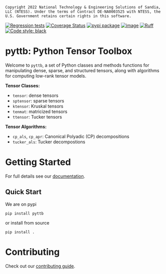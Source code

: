 ```
Copyright 2022 National Technology & Engineering Solutions of Sandia,
LLC (NTESS). Under the terms of Contract DE-NA0003525 with NTESS, the
U.S. Government retains certain rights in this software.
```
[![Regression tests](https://github.com/sandialabs/pyttb/actions/workflows/regression-tests.yml/badge.svg)](https://github.com/sandialabs/pyttb/actions/workflows/regression-tests.yml)
[![Coverage Status](https://coveralls.io/repos/github/sandialabs/pyttb/badge.svg?branch=main)](https://coveralls.io/github/sandialabs/pyttb?branch=main)
[![pypi package](https://img.shields.io/pypi/v/pyttb?label=pypi%20package)](https://pypi.org/project/pyttb/)
[![image](https://img.shields.io/pypi/pyversions/pyttb.svg)](https://pypi.python.org/pypi/pyttb)
[![Ruff](https://img.shields.io/endpoint?url=https://raw.githubusercontent.com/astral-sh/ruff/main/assets/badge/v2.json)](https://github.com/astral-sh/ruff)
[![Code style: black](https://img.shields.io/badge/code%20style-black-000000.svg)](https://github.com/psf/black)

# pyttb: Python Tensor Toolbox

Welcome to `pyttb`, a set of Python classes and methods functions for 
manipulating dense, sparse, and structured tensors, along with algorithms 
for computing low-rank tensor models.

**Tensor Classes:**
* `tensor`: dense tensors
* `sptensor`: sparse tensors
* `ktensor`: Kruskal tensors
* `tenmat`: matricized tensors
* `ttensor`: Tucker tensors

**Tensor Algorithms:**
* `cp_als`, `cp_apr`: Canonical Polyadic (CP) decompositions
* `tucker_als`: Tucker decompostions

# Getting Started
For full details see our [documentation](https://pyttb.readthedocs.io).
## Quick Start
We are on pypi
```commandline
pip install pyttb
```
or install from source
```commandline
pip install .
```

# Contributing
Check out our [contributing guide](CONTRIBUTING.md).
